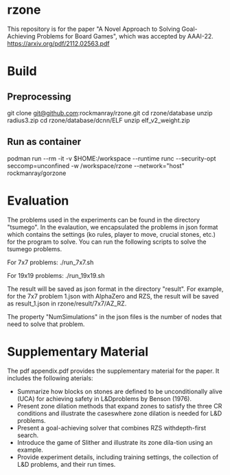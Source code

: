 # rzone
This repository is for the paper "A Novel Approach to Solving Goal-Achieving Problems for Board Games", which was accepted by AAAI-22.
https://arxiv.org/pdf/2112.02563.pdf

# Build

## Preprocessing
git clone git@github.com:rockmanray/rzone.git
cd rzone/database
unzip radius3.zip
cd rzone/database/dcnn/ELF
unzip elf_v2_weight.zip

## Run as container
podman run --rm -it -v $HOME:/workspace --runtime runc --security-opt seccomp=unconfined -w /workspace/rzone --network="host" rockmanray/gorzone

# Evaluation
The problems used in the experiments can be found in the directory "tsumego". 
In the evalaution, we encapsulated the problems in json format which contains the settings (ko rules, player to move, crucial stones, etc.) for the program to solve.
You can run the following scripts to solve the tsumego problems.

For 7x7 problems:
./run_7x7.sh

For 19x19 problems:
./run_19x19.sh

The result will be saved as json format in the directory "result". 
For example, for the 7x7 problem 1.json with AlphaZero and RZS, the result will be saved as result_1.json in rzone/result/7x7/AZ_RZ.

The property "NumSimulations" in the json files is the number of nodes that need to solve that problem.

# Supplementary Material
The pdf appendix.pdf provides the supplementary material for the paper.
It includes the following aterials:
* Summarize how blocks on stones are defined to be unconditionally alive (UCA) for achieving safety in L&Dproblems by Benson (1976).
*  Present zone dilation methods that expand zones to satisfy the three CR  conditions and illustrate the caseswhere zone dilation is needed for L&D problems.
*  Present a goal-achieving solver that combines RZS withdepth-first search.
*  Introduce the game of Slither and illustrate its zone dila-tion using an example.
*  Provide  experiment  details,  including  training  settings, the collection of L&D problems, and their run times. 